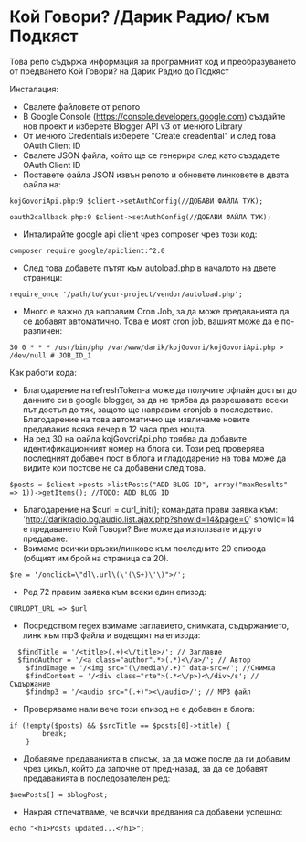 # Кой Говори? /Дарик Радио/ към Подкяст
Това репо съдържа информация за програмният код и преобразуването от предването Кой Говори? на Дарик Радио до Подкяст

Инсталация: 
- Свалете файловете от репото
- В Google Console (https://console.developers.google.com) създайте нов проект и изберете Blogger API v3 от менюто Library
- От менюто Credentials изберете "Create creadential" и след това OAuth Client ID
- Свалете JSON файла, който ще се генерира след като създадете OAuth Client ID
- Поставете файла JSON извън репото и обновете линковете в двата файла на:
```
kojGovoriApi.php:9 $client->setAuthConfig(//ДОБАВИ ФАЙЛА ТУК);
```
```
oauth2callback.php:9 $client->setAuthConfig(//ДОБАВИ ФАЙЛА ТУК);
```
- Инталирайте google api client чрез composer чрез този код:
```
composer require google/apiclient:^2.0
```
- След това добавете пътят към autoload.php в началото на двете страници:
```
require_once '/path/to/your-project/vendor/autoload.php';
```
- Много е важно да направим Cron Job, за да може предаванията да се добавят автоматично. Това е моят cron job, вашият може да е по-различен:
```
30 0 * * * /usr/bin/php /var/www/darik/kojGovori/kojGovoriApi.php > /dev/null # JOB_ID_1
```

Как работи кода:
- Благодарение на refreshToken-а може да получите офлайн достъп до данните си в google blogger, за да не трябва да разрешавате всеки път достъп до тях, защото ще направим cronjob в последствие. Благодарение на това автоматично ще извличаме новите предавания всяка вечер в 12 часа през нощта.
- На ред 30 на файла kojGovoriApi.php трябва да добавите идентификационният номер на блога си. Този ред проверява последният добавен пост в блога и гладодарение на това може да видите кои постове не са добавени след това.
```
$posts = $client->posts->listPosts("ADD BLOG ID", array("maxResults" => 1))->getItems(); //TODO: ADD BLOG ID
```
- Благодарение на $curl = curl_init(); командата прави заявка към: 'http://darikradio.bg/audio.list.ajax.php?showId=14&page=0' showId=14 е предаването Кой Говори? Вие може да използвате и друго предаване.
- Взимаме всички връзки/линкове към последните 20 епизода (общият им брой на страница са 20).
```
$re = '/onclick=\"dl\.url\(\'(\S+)\'\)">/';
```
- Ред 72 правим заявка към всеки един епизод:
```
CURLOPT_URL => $url
```
- Посредством regex взимаме заглавието, снимката, съдържанието, линк към mp3 файла и водещият на епизода:

```
  $findTitle = '/<title>(.+)<\/title>/'; // Заглавие
  $findAuthor = '/<a class="author".*>(.*)<\/a>/'; // Автор
	$findImage = '/<img src="(\/media\/.+)" data-src=/'; //Снимка
	$findContent = '/<div class="rte">(.*<\/p>)<\/div>/s'; // Съдържание
	$findmp3 = '/<audio src="(.+)"><\/audio>/'; // MP3 файл
```
- Проверяваме нали вече този епизод не е добавен в блога:
```
if (!empty($posts) && $srcTitle == $posts[0]->title) {
		break;
	}
```
- Добавяме предаванията в списък, за да може после да ги добавим чрез цикъл, който да започне от пред-назад, за да се добавят предаванията в последователен ред:
```
$newPosts[] = $blogPost;
```
- Накрая отпечатваме, че всички предвания са добавени успешно:
```
echo "<h1>Posts updated...</h1>";
```
